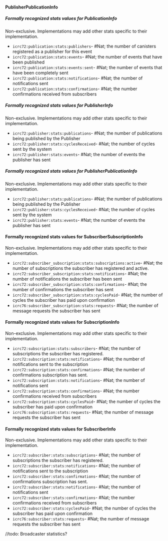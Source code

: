 


#### PublisherPublicationInfo

##### Formally recognized stats values for PublicationInfo 

Non-exclusive. Implementations may add other stats specific to their implementation.

* `icrc72:publication:stats:publishers`- #Nat; the number of canisters registered as a publisher for this event
* `icrc72:publication:stats:events`- #Nat; the number of events that have been published
* `icrc72:publication:stats:events:sent`- #Nat; the number of events that have been completely sent
* `icrc72:publication:stats:notifications`- #Nat; the number of notifications sent
* `icrc72:publication:stats:confirmations`- #Nat;  the number confirmations received from subscribers

##### Formally recognized stats values for PublisherInfo 

Non-exclusive. Implementations may add other stats specific to their implementation.

* `icrc72:publisher:stats:publications`- #Nat; the number of publications being published by the Publisher
* `icrc72:publisher:stats:cyclesReceived`- #Nat; the number of cycles sent by the system
* `icrc72:publisher:stats:events`- #Nat; the number of events the publisher has sent

##### Formally recognized stats values for PublisherPublicationInfo 

Non-exclusive. Implementations may add other stats specific to their implementation.

* `icrc72:publisher:stats:publications`- #Nat; the number of publications being published by the Publisher
* `icrc72:publisher:stats:cyclesReceived`- #Nat; the number of cycles sent by the system
* `icrc72:publisher:stats:events`- #Nat; the number of events the publisher has sent

#### Formally recognized stats values for SubscriberSubscriptionInfo

Non-exclusive. Implementations may add other stats specific to their implementation.

* `icrc72:subscriber_subscription:stats:subscriptions:active`- #Nat; the number of subscriptions the subscriber has registered and active.
* `icrc72:subscriber_subscription:stats:notifications`- #Nat; the number of notifications the subscriber has been sent
* `icrc72:subscriber_subscription:stats:confirmations`- #Nat; the number of confirmations the subscriber has sent
* `icrc72:subscriber_subscription:stats:cyclesPaid`- #Nat; the number of cycles the subscriber has paid upon confirmation
* `icrc76:subscriber_subscription:stats:requests`- #Nat; the number of message requests the subscriber has sent

#### Formally recognized stats values for SubscriptionInfo

Non-exclusive. Implementations may add other stats specific to their implementation.

* `icrc72:subscription:stats:subscribers`- #Nat; the number of subscriptions the subscriber has registered.
* `icrc72:subscription:stats:notifications`- #Nat; the number of notifications sent to the subscription
* `icrc72:subscription:stats:confirmations`- #Nat; the number of confirmations subscription has sent.
* `icrc72:subscription:stats:notifications`- #Nat; the number of notifications sent
* `icrc72:subscription:stats:confirmations`- #Nat;  the number confirmations received from subscribers
* `icrc72:subscription:stats:cyclesPaid`- #Nat; the number of cycles the subscriber has paid upon confirmation
* `icrc76:subscription:stats:requests`- #Nat; the number of message requests the subscriber has sent


#### Formally recognized stats values for SubscriberInfo  

Non-exclusive. Implementations may add other stats specific to their implementation.

* `icrc72:subscriber:stats:subscriptions`- #Nat; the number of subscriptions the subscriber has registered.
* `icrc72:subscriber:stats:notifications`- #Nat; the number of notifications sent to the subscription
* `icrc72:subscriber:stats:confirmations`- #Nat; the number of confirmations subscription has sent.
* `icrc72:subscriber:stats:notifications`- #Nat; the number of notifications sent
* `icrc72:subscriber:stats:confirmations`- #Nat;  the number confirmations received from subscribers
* `icrc72:subscriber:stats:cyclesPaid`- #Nat; the number of cycles the subscriber has paid upon confirmation
* `icrc76:subscriber:stats:requests`- #Nat; the number of message requests the subscriber has sent

//todo: Broadcaster statistics?
